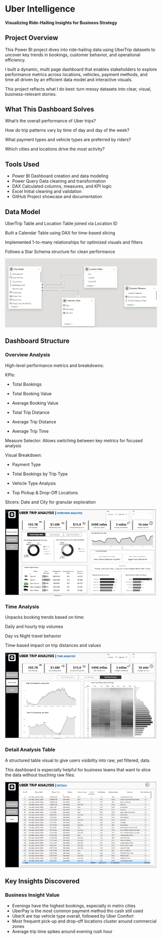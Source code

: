 # Uber Intelligence
#### Visualizing Ride-Hailing Insights for Business Strategy
## Project Overview
This Power BI project dives into ride-hailing data using UberTrip datasets to uncover key trends in bookings, customer behavior, and operational efficiency.

I built a dynamic, multi page dashboard that enables stakeholders to explore performance metrics across locations, vehicles, payment methods, and time all driven by an efficient data model and interactive visuals.

This project reflects what I do best: turn messy datasets into clear, visual, business-relevant stories.

## What This Dashboard Solves
What’s the overall performance of Uber trips?

How do trip patterns vary by time of day and day of the week?

What payment types and vehicle types are preferred by riders?

Which cities and locations drive the most activity?

## Tools Used
- Power BI	Dashboard creation and data modeling
- Power Query	Data cleaning and transformation
- DAX	Calculated columns, measures, and KPI logic
- Excel	Initial cleaning and validation
- GitHub	Project showcase and documentation

## Data Model
UberTrip Table and Location Table joined via Location ID

Built a Calendar Table using DAX for time-based slicing

Implemented 1-to-many relationships for optimized visuals and filters

Follows a Star Schema structure for clean performance

![Data Model](https://github.com/Oluchiumeh/Uber-Trip-Analysis/blob/main/Data%20Model.png)

## Dashboard Structure
### Overview Analysis

High-level performance metrics and breakdowns:

KPIs:

- Total Bookings

- Total Booking Value

- Average Booking Value

- Total Trip Distance

- Average Trip Distance

- Average Trip Time

Measure Selector: Allows switching between key metrics for focused analysis

Visual Breakdown:

- Payment Type 

- Total Bookings by Trip Type

- Vehicle Type Analysis

- Top Pickup & Drop-Off Locations

Slicers: Date and City for granular exploration
  
![Overview Analysis](https://github.com/Oluchiumeh/Uber-Trip-Analysis/blob/main/Overview%20Analysis.png)

### Time Analysis
Unpacks booking trends based on time:

Daily and hourly trip volumes

Day vs Night travel behavior

Time-based impact on trip distances and values

![Time Analysis](https://github.com/Oluchiumeh/Uber-Trip-Analysis/blob/main/Time%20Analysis.png)

### Detail Analysis Table
A structured table visual to give users visibility into raw, yet filtered, data.

This dashboard is especially helpful for business teams that want to slice the data without touching raw files.

![Details](https://github.com/Oluchiumeh/Uber-Trip-Analysis/blob/main/Details.png)

## Key Insights Discovered
### Business Insight	Value
- Evenings have the highest bookings, especially in metro cities	
- UberPay is the most common payment method tho cash still used
- UberX are top vehicle type overall, followed by Uber Comfort	
- Most frequent pick-up and drop-off locations cluster around commercial zones	
- Average trip time spikes around evening rush hour	



